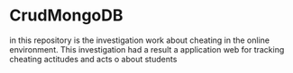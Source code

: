 # CrudMongoDB
in this repository  is the investigation work about cheating in the online environment. This investigation had a result a application web for tracking cheating actitudes and acts o about students
